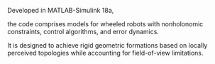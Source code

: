 Developed in MATLAB-Simulink 18a, 

the code comprises models for wheeled robots with nonholonomic constraints, control algorithms, and error dynamics. 

It is designed to achieve rigid geometric formations based on locally perceived topologies while accounting for field-of-view limitations.
